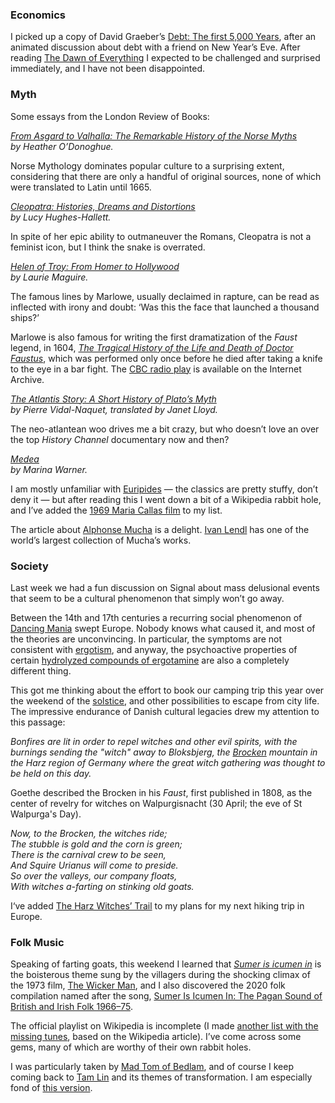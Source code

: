 ### Economics

I picked up a copy of David Graeber’s [Debt: The first 5,000 Years](https://www.goodreads.com/en/book/show/6617037-debt),
after an animated discussion about debt with a friend on New Year’s Eve. After reading
[The Dawn of Everything](https://www.goodreads.com/book/show/56269264-the-dawn-of-everything) I expected to be
challenged and surprised immediately, and I have not been disappointed.

### Myth

Some essays from the London Review of Books:

_[From Asgard to Valhalla: The Remarkable History of the Norse Myths](https://www.lrb.co.uk/the-paper/v30/n01/tom-shippey/gloomy-cheerful)_
<br>_by Heather O’Donoghue._

Norse Mythology dominates popular culture to a surprising extent, considering that there are only a handful of
original sources, none of which were translated to Latin until 1665.

_[Cleopatra: Histories, Dreams and Distortions](https://www.lrb.co.uk/the-paper/v12/n06/mary-beard/give-her-a-snake)_
<br>_by Lucy Hughes-Hallett._

In spite of her epic ability to outmaneuver the Romans, Cleopatra is not a feminist icon, but I think the snake is
overrated.

_[Helen of Troy: From Homer to Hollywood](https://www.lrb.co.uk/the-paper/v32/n19/marina-warner/did-she-go-willingly)_
<br>_by Laurie Maguire._

The famous lines by Marlowe, usually declaimed in rapture, can be read as inflected with irony and doubt: ‘Was this
the face that launched a thousand ships?’

Marlowe is also famous for writing the first dramatization of the _Faust_ legend, in 1604,
_[The Tragical History of the Life and Death of Doctor Faustus](https://standardebooks.org/ebooks/christopher-marlowe/the-tragical-history-of-doctor-faustus)_,
which was performed only once before he died after taking a knife to the eye in a bar fight.
The [CBC radio play](https://archive.org/details/dr-faustus-cbc-2001/Part+One.mp3) is available on the Internet
Archive.

_[The Atlantis Story: A Short History of Plato’s Myth](https://www.lrb.co.uk/the-paper/v30/n12/james-davidson/plato-made-it-up)_
<br>_by Pierre Vidal-Naquet, translated by Janet Lloyd._

The neo-atlantean woo drives me a bit crazy, but who doesn’t love an over the top _History Channel_ documentary now
and then?

_[Medea](https://www.lrb.co.uk/the-paper/v37/n23/marina-warner/diary)_
<br>_by Marina Warner._

I am mostly unfamiliar with [Euripides](https://en.wikipedia.org/wiki/Medea_(play)) — the classics are pretty stuffy,
don’t deny it — but after reading this I went down a bit of a Wikipedia rabbit hole, and I’ve added
the [1969 Maria Callas film](https://en.wikipedia.org/wiki/Medea_(1969_film)) to my list.

The article about [Alphonse Mucha](https://en.wikipedia.org/wiki/Alphonse_Mucha) is a delight.
[Ivan Lendl](https://en.wikipedia.org/wiki/Ivan_Lendl) has one of the world’s largest collection of Mucha’s works.

### Society

Last week we had a fun discussion on Signal about mass delusional events that seem to be a cultural phenomenon that
simply won’t go away.

Between the 14th and 17th centuries a recurring social phenomenon of
[Dancing Mania](https://en.wikipedia.org/wiki/Dancing_mania) swept Europe. Nobody knows what caused it, and most of
the theories are unconvincing. In particular, the symptoms are not consistent with
[ergotism](https://en.wikipedia.org/wiki/Ergotism), and anyway, the psychoactive properties of certain [hydrolyzed
compounds of ergotamine](https://en.wikipedia.org/wiki/Lysergic_acid_diethylamide) are also a completely different
thing.

This got me thinking about the effort to book our camping trip this year over the weekend of
the [solstice](https://en.wikipedia.org/wiki/Midsummer), and other possibilities to escape from city life. The
impressive endurance of Danish cultural legacies drew my attention to this passage:

_Bonfires are lit in order to repel witches and other evil spirits, with the burnings sending the "witch" away to
Bloksbjerg, the [Brocken](https://en.wikipedia.org/wiki/Brocken)
mountain in the Harz region of Germany where the great witch gathering was thought to be held on this day._

Goethe described the Brocken in his _Faust_, first published in 1808, as the center of revelry for witches
on Walpurgisnacht (30 April; the eve of St Walpurga's Day).

_Now, to the Brocken, the witches ride;<br>
The stubble is gold and the corn is green;<br>
There is the carnival crew to be seen,<br>
And Squire Urianus will come to preside.<br>
So over the valleys, our company floats,<br>
With witches a-farting on stinking old goats._

I‘ve added [The Harz Witches’ Trail](https://en.wikipedia.org/wiki/Harzer_Hexenstieg) to my plans for my next hiking
trip in Europe.

### Folk Music

Speaking of farting goats, this weekend I learned that
[_Sumer is icumen in_](https://en.wikipedia.org/wiki/Sumer_is_icumen_in) is the boisterous theme sung by the villagers
during the shocking climax of the 1973 film, [The Wicker Man](https://en.wikipedia.org/wiki/The_Wicker_Man), and I also
discovered the 2020 folk compilation named after the song,
[Sumer Is Icumen In: The Pagan Sound of British and Irish Folk 1966–75](https://en.wikipedia.org/wiki/Sumer_Is_Icumen_In:_The_Pagan_Sound_of_British_and_Irish_Folk_1966%E2%80%9375).

The official playlist on Wikipedia is incomplete (I made
[another list with the missing tunes](https://music.youtube.com/playlist?list=PL_Wpa9wVZK79B0mv-y55pLccVl13CPGUV), based on the
Wikipedia article). I’ve come across some gems, many of which are worthy of their own rabbit holes.

I was particularly taken by [Mad Tom of Bedlam](https://en.wikipedia.org/wiki/Tom_o%27_Bedlam), and of course I keep
coming back to [Tam Lin](https://en.wikipedia.org/wiki/Tam_Lin) and its themes of transformation.
I am especially fond of [this version](https://music.youtube.com/watch?v=47z5n7p9B3I).

